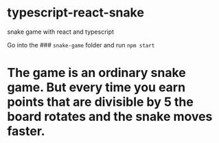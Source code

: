 # typescript-react-snake
snake game with react and typescript 

Go into the ### `snake-game` folder and run `npm start`
# The game is an ordinary snake game. But every time you earn points that are divisible by 5 the board rotates and the snake moves faster. 
